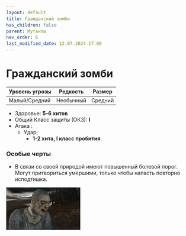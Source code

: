 ```yaml
---
layout: default
title: Гражданский зомби
has_children: false
parent: Мутанты
nav_order: 6
last_modified_date: 12.07.2024 17:00
---
```


# Гражданский зомби

| Уровень угрозы | Редкость  | Размер  |
|----------------|-----------|---------|
| Малый/Средний  | Необычный | Средний |

- Здоровье: **5-6 хитов**
- Общий Класс защиты (ОКЗ): **I**
- Атака :
    - Удар;
        - **1-2 хита, I класс пробития**.

### Особые черты

- В связи со своей природой имеют повышенный болевой порог. Могут притвориться умершими, только чтобы напасть повторно
  исподтишка.

<img src="https://github.com/ivatar39/stalker-ttrpg/blob/main/assets/images/monsters/zombie.jpg?raw=true" alt="zombie" width="200"/>